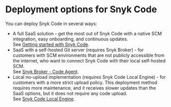 # Deployment options for Snyk Code

You can deploy Snyk Code in several ways:

* A full SaaS solution - get the most out of Snyk Code with a native SCM integration, easy onboarding, and continuous updates.\
  See [Getting started with Snyk Code](https://docs.snyk.io/products/snyk-code/getting-started-with-snyk-code).
* SaaS with a self-hosted Git server (requires Snyk Broker) - for customers with SCM environments that are not publicly accessible from the internet, who want to connect Snyk Code with their local self-hosted SCM.\
  See [Snyk Broker - Code Agent](https://docs.snyk.io/features/snyk-broker/snyk-broker-code-agent).
* Local no-upload implementation (requires Snyk Code Local Engine) - for customers with a more strict upload policy. This deployment method requires more maintenance, and it receives slower updates than the SaaS options, but it does not require any code upload.\
  See [Snyk Code Local Engine](https://docs.snyk.io/products/snyk-code/deployment-options/snyk-code-local-engine).
